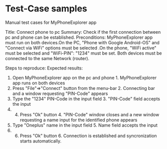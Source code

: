 # Test-Case samples
Manual test cases for MyPhoneExplorer app

Title: Connect phone to pc
Summary: Check if the first connection between pc and phone can be established.
Preconditions: MyPhoneExplorer app must run on both devices.On the PC, "Phone with Google Android-OS" and "Connect via WiFi" options must be selected .On the phone, "WiFi active" must be selected and "WiFi-PIN": "1234" must be set. Both devices must be connected to the same Network (router).

Steps to reproduce:                                                    Expected results:
1. Open MyPhoneExplorer app on the pc and phone                        1. MyPhoneExplorer app runs on both devices
2. Press "File"=>"Connect" button from the menu-bar                    2. Connecting bar and a window requesting "PIN-Code" appears
3. Type the "1234" PIN-Code in the input field                         3. "PIN-Code" field accepts the input
4. 4. Press "Ok" button                                                4. "PIN-Code" window closes and a new window requesting a name input for the identified                                                                             phone appears
5. Type "Oneplus" name in the input field                              5. Name field accepts the input
6. 6. Press "Ok" button                                                6. Connection is established and syncronization starts automatically.
